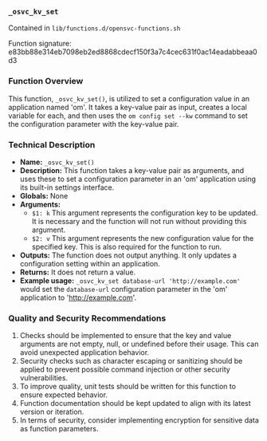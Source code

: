 ### `_osvc_kv_set`

Contained in `lib/functions.d/opensvc-functions.sh`

Function signature: e83bb88e314eb7098eb2ed8868cdecf150f3a7c4cec631f0ac14eadabbeaa0d3

### Function Overview

This function, `_osvc_kv_set()`, is utilized to set a configuration value in an application named 'om'. It takes a key-value pair as input, creates a local variable for each, and then uses the `om config set --kw` command to set the configuration parameter with the key-value pair.

### Technical Description

 - **Name:** `_osvc_kv_set()`
 - **Description:** This function takes a key-value pair as arguments, and uses these to set a configuration parameter in an 'om' application using its built-in settings interface.
 - **Globals:** None
 - **Arguments:** 
   - `$1: k` This argument represents the configuration key to be updated. It is necessary and the function will not run without providing this argument.
   - `$2: v` This argument represents the new configuration value for the specified key. This is also required for the function to run.
 - **Outputs:** The function does not output anything. It only updates a configuration setting within an application.
 - **Returns:** It does not return a value.
 - **Example usage:** `_osvc_kv_set database-url 'http://example.com'` would set the `database-url` configuration parameter in the 'om' application to 'http://example.com'.

### Quality and Security Recommendations

1. Checks should be implemented to ensure that the key and value arguments are not empty, null, or undefined before their usage. This can avoid unexpected application behavior.
2. Security checks such as character escaping or sanitizing should be applied to prevent possible command injection or other security vulnerabilities.
3. To improve quality, unit tests should be written for this function to ensure expected behavior.
4. Function documentation should be kept updated to align with its latest version or iteration.
5. In terms of security, consider implementing encryption for sensitive data as function parameters.

